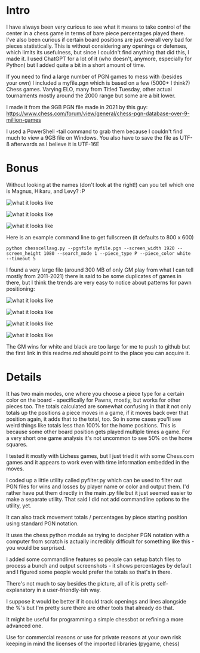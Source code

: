 # Intro

I have always been very curious to see what it means to take control of the center in a chess game in terms of bare piece percentages played there.
I've also been curious if certain board positions are just overall very bad for pieces statistically.
This is without considering any openings or defenses, which limits its usefulness, but since I couldn't find anything that did this, I made it.
I used ChatGPT for a lot of it (who doesn't, anymore, especially for Python) but I added quite a bit in a short amount of time.

If you need to find a large number of PGN games to mess with (besides your own) I included a myfile.pgn which is based on a few (5000+ I think?) Chess games. Varying ELO, many from Titled Tuesday, other actual tournaments mostly around the 2000 range but some are a bit lower.

I made it from the 9GB PGN file made in 2021 by this guy:
https://www.chess.com/forum/view/general/chess-pgn-database-over-9-million-games

I used a PowerShell -tail command to grab them because I couldn't find much to view a 9GB file on Windows.
You also have to save the file as UTF-8 afterwards as I believe it is UTF-16E

# Bonus

Without looking at the names (don't look at the right!) can you tell which one is Magnus, Hikaru, and Levy? :P

![what it looks like](magnuscarlsen_wins.png?raw=true "what it looks like")

![what it looks like](GothamChess_wins_1.png?raw=true "what it looks like")

![what it looks like](hikaru_wins.png?raw=true "what it looks like")

Here is an example command line to get fullscreen (it defaults to 800 x 600)
```
python chesscellavg.py --pgnfile myfile.pgn --screen_width 1920 --screen_height 1080 --search_mode 1 --piece_type P --piece_color white --timeout 5
```

I found a very large file (around 300 MB of only GM play from what I can tell mostly from 2011-2021) there is said to be some duplicates of games in there, but I think the trends are very easy to notice about patterns for pawn positioning:

![what it looks like](gamesofgms_black_wins_black_pov.png?raw=true "what it looks like")

![what it looks like](gamesofgms_black_wins_white_pov.png?raw=true "what it looks like")

![what it looks like](gamesofgms_white_wins_black_pov.png?raw=true "what it looks like")

![what it looks like](gamesofgms_white_wins_white_pov.png?raw=true "what it looks like")

The GM wins for white and black are too large for me to push to github but the first link in this readme.md should point to the place you can acquire it.

# Details

It has two main modes, one where you choose a piece type for a certain color on the board - specifically for Pawns, mostly, but works for other pieces too.
The totals calculated are somewhat confusing in that it not only totals up the positions a piece moves in a game, if it moves back over that position again, it adds that to the total, too. So in some cases you'll see weird things like totals less than 100% for the home positions. This is because some other board position gets played multiple times a game. For a very short one game analysis it's not uncommon to see 50% on the home squares.

I tested it mostly with Lichess games, but I just tried it with some Chess.com games and it appears to work even with time information embedded in the moves.

I coded up a little utility called pyfilter.py which can be used to filter out PGN files for wins and losses by player name or color and output them. I'd rather have put them directly in the main .py file but it just seemed easier to make a separate utility. That said I did not add commandline options to the utility, yet.

It can also track movement totals / percentages by piece starting position using standard PGN notation.

It uses the chess python module as trying to decipher PGN notation with a computer from scratch is actually incredibly difficult for something like this - you would be surprised.

I added some commandline features so people can setup batch files to process a bunch and output screenshots - it shows percentages by default and I figured some people would prefer the totals so that's in there.

There's not much to say besides the picture, all of it is pretty self-explanatory in a user-friendly-ish way.

I suppose it would be better if it could track openings and lines alongside the %'s but I'm pretty sure there are other tools that already do that.

It might be useful for programming a simple chessbot or refining a more advanced one.

Use for commercial reasons or use for private reasons at your own risk keeping in mind the licenses of the imported libraries (pygame, chess)


